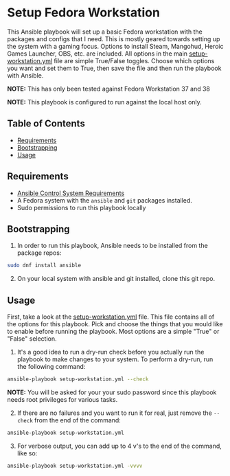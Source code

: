 # Setup Fedora Workstation

This Ansible playbook will set up a basic Fedora workstation with the packages and configs that I need. This is mostly geared towards setting up the system with a gaming focus. Options to install Steam, Mangohud, Heroic Games Launcher, OBS, etc. are included. All options in the main [setup-workstation.yml](setup-workstation.yml) file are simple True/False toggles. Choose which options you want and set them to True, then save the file and then run the playbook with Ansible.

__NOTE:__ This has only been tested against Fedora Workstation 37 and 38

__NOTE:__ This playbook is configured to run against the local host only.

## Table of Contents
  * [Requirements](#requirements)
  * [Bootstrapping](#bootstrapping)
  * [Usage](#usage)

<a name="requirements"></a>
## Requirements

  * [Ansible Control System Requirements](https://docs.ansible.com/ansible/latest/intro_installation.html#control-machine-requirements)
  * A Fedora system with the `ansible` and `git` packages installed.
  * Sudo permissions to run this playbook locally

<a name="bootstrapping"></a>
## Bootstrapping

1. In order to run this playbook, Ansible needs to be installed from the package repos:

```bash
sudo dnf install ansible
```

2. On your local system with ansible and git installed, clone this git repo.

<a name="usage"></a>
## Usage

First, take a look at the [setup-workstation.yml](setup-workstation.yml) file. This file contains all of the options for this playbook. Pick and choose the things that you would like to enable before running the playbook. Most options are a simple "True" or "False" selection.

1. It's a good idea to run a dry-run check before you actually run the playbook to make changes to your system. To perform a dry-run, run the following command:

```bash
ansible-playbook setup-workstation.yml --check
```

__NOTE:__ You will be asked for your your sudo password since this playbook needs root privileges for various tasks.

2. If there are no failures and you want to run it for real, just remove the `--check` from the end of the command:

```bash
ansible-playbook setup-workstation.yml
```

3. For verbose output, you can add up to 4 v's to the end of the command, like so:

```bash
ansible-playbook setup-workstation.yml -vvvv
````